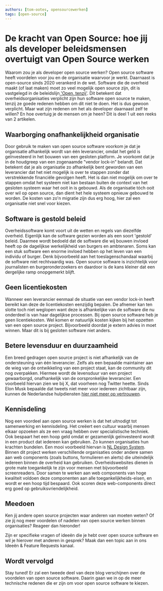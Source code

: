 ```yaml
---
authors: [tom-ootes, opensourcewerken]
tags: [open-source]
---
```

# De kracht van Open Source: hoe jij als developer beleidsmensen overtuigt van Open Source werken

Waarom zou je als developer open source werken? Open source software heeft voordelen voor jou en de organisatie waarvoor je werkt. Daarnaast is open-source sinds 2020 verankerd in de wet. Software die de overheid maakt (of laat maken) moet zo veel mogelijk open source zijn, dit is vastgelegd in de beleidslijn[ 'Open, tenzij'](https://www.digitaleoverheid.nl/document/kamerbrief-over-vrijgeven-broncode-overheidssoftware/). Dit betekent dat overheidsorganisaties verplicht zijn hun software open source te maken, tenzij ze goede redenen hebben om dit niet te doen. Het is dus gewoon verplicht. Maar wat zijn redenen om het als developer daarnaast zelf te willen? En hoe overtuig je de mensen om je heen? Dit is deel 1 uit een reeks van 2 artikelen.

<!-- truncate -->

## Waarborging onafhankelijkheid organisatie

Door gebruik te maken van open source software voorkom je dat je organisatie afhankelijk wordt van één leverancier, omdat het geld is geïnvesteerd in het bouwen van een gesloten platform. Je voorkomt dat je in de houdgreep van een zogenaamde "vendor lock-in" belandt. Dat betekent dat je als organisatie zo afhankelijk bent geworden van een leverancier dat het niet mogelijk is over te stappen zonder dat verstrekkende financiële gevolgen heeft. Het is dan niet mogelijk om over te stappen omdat het systeem niet kan bestaan buiten de context van het gesloten systeem waar het ooit in is gebouwd. Als de organisatie tóch ooit over wil op open source, dan dient het hele systeem opnieuw gebouwd te worden. De kosten van zo'n migratie zijn dus erg hoog, hier zal een organisatie niet snel voor kiezen.

## Software is gestold beleid

Overheidssoftware komt voort uit de wetten en regels van diezelfde overheid. Eigenlijk kan de software gezien worden als een soort 'gestold' beleid. Daarmee wordt bedoeld dat de software die wij bouwen invloed heeft op de dagelijkse werkelijkheid van burgers en ambtenaren. Soms kan een stuk software een enorme invloed hebben op het leven van een individu of burger. Denk bijvoorbeeld aan het toeslagenschandaal waarbij de software niet rechtvaardig was. Open source software is inzichtelijk voor journalisten en burgeronderzoekers en daardoor is de kans kleiner dat een dergelijke ramp onopgemerkt blijft. 

## Geen licentiekosten

Wanneer een leverancier eenmaal de situatie van een vendor lock-in heeft bereikt kan deze de licentiekosten eenzijdig bepalen. De afnemer kan ten slotte toch niet weglopen want deze is afhankelijke van de software die nu onderdeel is van haar dagelijkse processen. Bij open source software heb je geen licentiekosten. Wel komen er natuurlijk kosten kijken bij het opzetten van een open source project. Bijvoorbeeld doordat je extern advies in moet winnen. Maar dit is bij gesloten software niet anders.

## Betere levensduur en duurzaamheid

Een breed gedragen open source project is niet afhankelijk van de ondersteuning van één leverancier. Zelfs als een bepaalde maintainer aan de wieg van de ontwikkeling van een project staat, kan de community dit nog overpakken. Hiermee wordt de levensduur van een project gewaarborgd, onafhankelijk van de oorspronkelijke leverancier. Een voorbeeld hiervan zien we bij X, dat voorheen nog Twitter heette. Sinds Elon Musk bepaalde dat tweets niet meer voor iedereen zichtbaar zijn, kunnen de Nederlandse hulpdiensten [hier niet meer op vertrouwen](https://tweakers.net/nieuws/211770/meeste-veiligheidsregios-stoppen-met-verwijzingen-naar-twitter-in-nl-alerts.html).

## Kennisdeling

Nog een voordeel aan open source werken is dat het uitnodigt tot samenwerking en kennisdeling. Het creëert een cultuur waarbij mensen elkaar opzoeken als ze een vraag hebben over specialistische techniek. Ook bespaart het een hoop geld omdat er gezamenlijk geïnvesteerd wordt in een product dat iedereen kan gebruiken. Zo kunnen organisaties hun krachten bundelen. Een mooi voorbeeld hiervan is [NL Design System](https://nldesignsystem.nl/). Binnen dit project werken verschillende organisaties onder andere samen aan web components (zoals buttons, formulieren en alerts) die uiteindelijk iedereen binnen de overheid kan gebruiken. Overheidswebsites dienen in grote mate toegankelijk te zijn voor mensen met bijvoorbeeld screenreaders. Door samen te werken aan web components van hoge kwaliteit voldoen deze componenten aan alle toegankelijkheids-eisen, en wordt er een hoop tijd bespaard. Ook scoren deze web-components direct erg goed op gebruiksvriendelijkheid.

## Meedoen

Ken jij andere open source projecten waar anderen van moeten weten? Of zie jij nog meer voordelen of nadelen van open source werken binnen organisaties? Reageer dan hieronder!

Zijn er specifieke vragen of ideeën die je hebt over open source software en wil je hierover met anderen in gesprek? Maak dan een topic aan in ons Ideeën & Feature Requests kanaal.

## Wordt vervolgd

Stay tuned! Er zal een tweede deel van deze blog verschijnen over de voordelen van open source software. Daarin gaan we in op de meer technische redenen die er zijn om voor open source software te kiezen.
